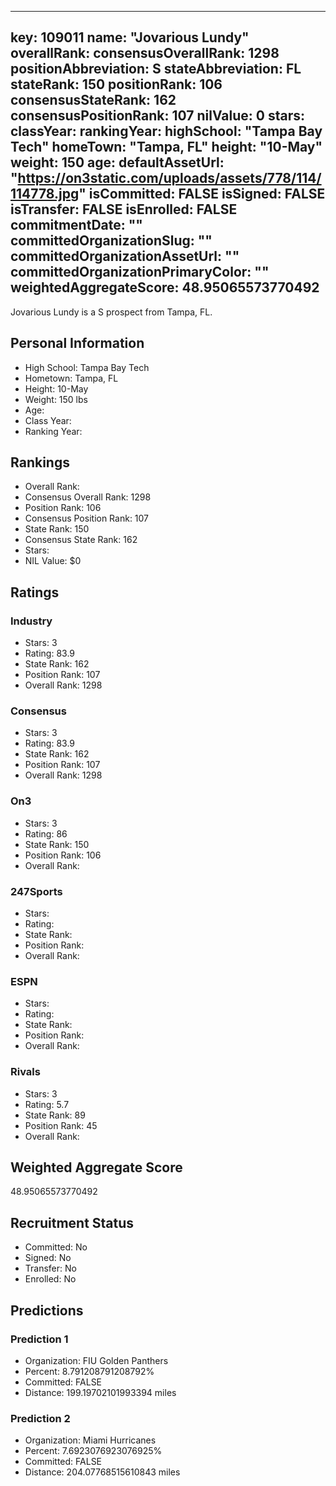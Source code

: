---
  key: 109011
  name: "Jovarious Lundy"
  overallRank: 
  consensusOverallRank: 1298
  positionAbbreviation: S
  stateAbbreviation: FL
  stateRank: 150
  positionRank: 106
  consensusStateRank: 162
  consensusPositionRank: 107
  nilValue: 0
  stars: 
  classYear: 
  rankingYear: 
  highSchool: "Tampa Bay Tech"
  homeTown: "Tampa, FL"
  height: "10-May"
  weight: 150
  age: 
  defaultAssetUrl: "https://on3static.com/uploads/assets/778/114/114778.jpg"
  isCommitted: FALSE
  isSigned: FALSE
  isTransfer: FALSE
  isEnrolled: FALSE
  commitmentDate: ""
  committedOrganizationSlug: ""
  committedOrganizationAssetUrl: ""
  committedOrganizationPrimaryColor: ""
  weightedAggregateScore: 48.95065573770492
  ---
  
  Jovarious Lundy is a S prospect from Tampa, FL.
  
  ## Personal Information
  - High School: Tampa Bay Tech
  - Hometown: Tampa, FL
  - Height: 10-May
  - Weight: 150 lbs
  - Age: 
  - Class Year: 
  - Ranking Year: 
  
  ## Rankings
  - Overall Rank: 
  - Consensus Overall Rank: 1298
  - Position Rank: 106
  - Consensus Position Rank: 107
  - State Rank: 150
  - Consensus State Rank: 162
  - Stars: 
  - NIL Value: $0
  
  ## Ratings
  
  ### Industry
  - Stars: 3
  - Rating: 83.9
  - State Rank: 162
  - Position Rank: 107
  - Overall Rank: 1298
  
  ### Consensus
  - Stars: 3
  - Rating: 83.9
  - State Rank: 162
  - Position Rank: 107
  - Overall Rank: 1298
  
  ### On3
  - Stars: 3
  - Rating: 86
  - State Rank: 150
  - Position Rank: 106
  - Overall Rank: 
  
  ### 247Sports
  - Stars: 
  - Rating: 
  - State Rank: 
  - Position Rank: 
  - Overall Rank: 
  
  ### ESPN
  - Stars: 
  - Rating: 
  - State Rank: 
  - Position Rank: 
  - Overall Rank: 
  
  ### Rivals
  - Stars: 3
  - Rating: 5.7
  - State Rank: 89
  - Position Rank: 45
  - Overall Rank: 
  
  ## Weighted Aggregate Score
  48.95065573770492
  
  ## Recruitment Status
  - Committed: No
  - Signed: No
  - Transfer: No
  - Enrolled: No
  
  
  
  ## Predictions
  
  ### Prediction 1
  - Organization: FIU Golden Panthers
  - Percent: 8.791208791208792%
  - Committed: FALSE
  - Distance: 199.19702101993394 miles
  
  ### Prediction 2
  - Organization: Miami Hurricanes
  - Percent: 7.6923076923076925%
  - Committed: FALSE
  - Distance: 204.07768515610843 miles
  